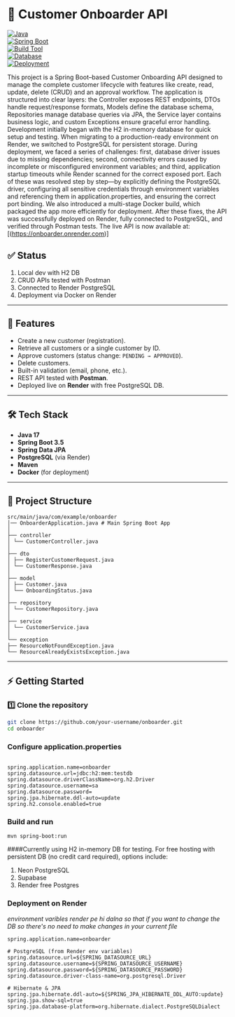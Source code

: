 # 🚀 Customer Onboarder API

[![Java](https://img.shields.io/badge/Java-17-orange?logo=java)](https://www.oracle.com/java/)  
[![Spring Boot](https://img.shields.io/badge/Spring%20Boot-3.5-brightgreen?logo=springboot)](https://spring.io/projects/spring-boot)  
[![Build Tool](https://img.shields.io/badge/Build-Maven-blue?logo=apachemaven)](https://maven.apache.org/)  
[![Database](https://img.shields.io/badge/Database-PostgreSQL-blue?logo=postgresql)](https://www.postgresql.org/)  
[![Deployment](https://img.shields.io/badge/Deploy-Render-purple?logo=render)](https://render.com/)  

This project is a Spring Boot–based Customer Onboarding API designed to manage the complete customer lifecycle with features like create, read, update, delete (CRUD) and an approval workflow. The application is structured into clear layers: the Controller exposes REST endpoints, DTOs handle request/response formats, Models define the database schema, Repositories manage database queries via JPA, the Service layer contains business logic, and custom Exceptions ensure graceful error handling. Development initially began with the H2 in-memory database for quick setup and testing. When migrating to a production-ready environment on Render, we switched to PostgreSQL for persistent storage. During deployment, we faced a series of challenges: first, database driver issues due to missing dependencies; second, connectivity errors caused by incomplete or misconfigured environment variables; and third, application startup timeouts while Render scanned for the correct exposed port. Each of these was resolved step by step—by explicitly defining the PostgreSQL driver, configuring all sensitive credentials through environment variables and referencing them in application.properties, and ensuring the correct port binding. We also introduced a multi-stage Docker build, which packaged the app more efficiently for deployment. After these fixes, the API was successfully deployed on Render, fully connected to PostgreSQL, and verified through Postman tests. The live API is now available at: [(https://onboarder.onrender.com)]

## ✅ Status

 1. Local dev with H2 DB
 2. CRUD APIs tested with Postman
 3. Connected to Render PostgreSQL
 4. Deployment via Docker on Render
---

## 📌 Features

- Create a new customer (registration).
- Retrieve all customers or a single customer by ID.
- Approve customers (status change: `PENDING → APPROVED`).
- Delete customers.
- Built-in validation (email, phone, etc.).
- REST API tested with **Postman**.
- Deployed live on **Render** with free PostgreSQL DB.

---

## 🛠️ Tech Stack

- **Java 17**
- **Spring Boot 3.5**
- **Spring Data JPA**
- **PostgreSQL** (via Render)
- **Maven**
- **Docker** (for deployment)

---

## 📂 Project Structure

```
src/main/java/com/example/onboarder
│── OnboarderApplication.java # Main Spring Boot App
│
├── controller
│ └── CustomerController.java
│
├── dto
│ ├── RegisterCustomerRequest.java
│ └── CustomerResponse.java
│
├── model
│ ├── Customer.java
│ └── OnboardingStatus.java
│
├── repository
│ └── CustomerRepository.java
│
├── service
│ └── CustomerService.java
│
└── exception
├── ResourceNotFoundException.java
└── ResourceAlreadyExistsException.java

```


---

## ⚡ Getting Started

### 1️⃣ Clone the repository
```bash
git clone https://github.com/your-username/onboarder.git
cd onboarder
```
### Configure application.properties
```src/main/resources/application.properties

spring.application.name=onboarder
spring.datasource.url=jdbc:h2:mem:testdb
spring.datasource.driverClassName=org.h2.Driver
spring.datasource.username=sa
spring.datasource.password=
spring.jpa.hibernate.ddl-auto=update
spring.h2.console.enabled=true
```

### Build and run 
```
mvn spring-boot:run
```

####Currently using H2 in-memory DB for testing. For free hosting with persistent DB (no credit card required), options include:
1. Neon PostgreSQL
2. Supabase
3. Render free Postgres

### Deployment on Render
_environment varibles render pe hi dalna so that if you want to change the DB so there's no need to make changes in your current file_
```
spring.application.name=onboarder

# PostgreSQL (from Render env variables)
spring.datasource.url=${SPRING_DATASOURCE_URL}
spring.datasource.username=${SPRING_DATASOURCE_USERNAME}
spring.datasource.password=${SPRING_DATASOURCE_PASSWORD}
spring.datasource.driver-class-name=org.postgresql.Driver

# Hibernate & JPA
spring.jpa.hibernate.ddl-auto=${SPRING_JPA_HIBERNATE_DDL_AUTO:update}
spring.jpa.show-sql=true
spring.jpa.database-platform=org.hibernate.dialect.PostgreSQLDialect
```
